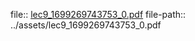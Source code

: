 file:: [lec9_1699269743753_0.pdf](../assets/lec9_1699269743753_0.pdf)
file-path:: ../assets/lec9_1699269743753_0.pdf

